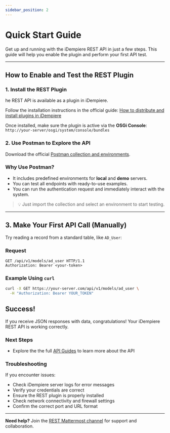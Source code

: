 ```yaml
---
sidebar_position: 2
---
```


# Quick Start Guide

Get up and running with the iDempiere REST API in just a few steps. This guide will help you enable the plugin and perform your first API test.

---

## How to Enable and Test the REST Plugin

### 1. Install the REST Plugin

he REST API is available as a plugin in iDempiere.

Follow the installation instructions in the official guide: [How to distribute and install plugins in iDempiere](https://wiki.idempiere.org/en/Developing_Plug-Ins_-_Get_your_Plug-In_running#Distribution_of_plugins)

Once installed, make sure the plugin is active via the **OSGi Console**:  
`http://your-server/osgi/system/console/bundles`

### 2. Use Postman to Explore the API

Download the official [Postman collection and environments](https://github.com/bxservice/idempiere-rest/blob/master/com.trekglobal.idempiere.rest.api/postman/).

### Why Use Postman?

- It includes predefined environments for **local** and **demo** servers.
- You can test all endpoints with ready-to-use examples.
- You can run the authentication request and immediately interact with the system.

> 💡 Just import the collection and select an environment to start testing.

---

## 3. Make Your First API Call (Manually)

Try reading a record from a standard table, like `AD_User`:

### Request

```http
GET /api/v1/models/ad_user HTTP/1.1
Authorization: Bearer <your-token>
```

### Example Using `curl`

```bash
curl -X GET https://your-server.com/api/v1/models/ad_user \
  -H "Authorization: Bearer YOUR_TOKEN"
```

## Success!

If you receive JSON responses with data, congratulations! Your iDempiere REST API is working correctly.

### Next Steps

- Explore the the full [API Guides](./category/api-guides/) to learn more about the API

### Troubleshooting

If you encounter issues:

- Check iDempiere server logs for error messages
- Verify your credentials are correct
- Ensure the REST plugin is properly installed
- Check network connectivity and firewall settings
- Confirm the correct port and URL format

---

**Need help?** Join the [REST Mattermost channel](https://mattermost.idempiere.org/idempiere/channels/rest) for support and collaboration.
